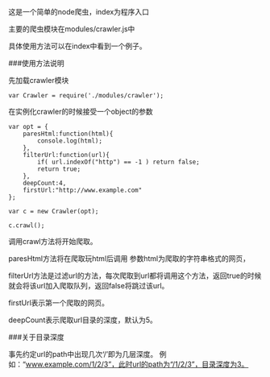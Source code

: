 这是一个简单的node爬虫，index为程序入口

主要的爬虫模块在modules/crawler.js中

具体使用方法可以在index中看到一个例子。

###使用方法说明

先加载crawler模块

`var Crawler = require('./modules/crawler');`

在实例化crawler的时候接受一个object的参数

```
var opt = {
    paresHtml:function(html){
        console.log(html);
    },
    filterUrl:function(url){
    	if( url.indexOf("http") == -1 ) return false;
        return true;
    },
    deepCount:4,
    firstUrl:"http://www.example.com"
};

var c = new Crawler(opt);

c.crawl();
```

调用crawl方法将开始爬取。

paresHtml方法将在爬取玩html后调用  参数html为爬取的字符串格式的网页，

filterUrl方法是过滤url的方法，每次爬取到url都将调用这个方法，返回true的时候就会将该url加入爬取队列，返回false将跳过该url。

firstUrl表示第一个爬取的网页。

deepCount表示爬取url目录的深度，默认为5。

###关于目录深度

事先约定url的path中出现几次‘/’即为几层深度。
例如：“www.example.com/1/2/3”，此时url的path为“/1/2/3”，目录深度为3。
